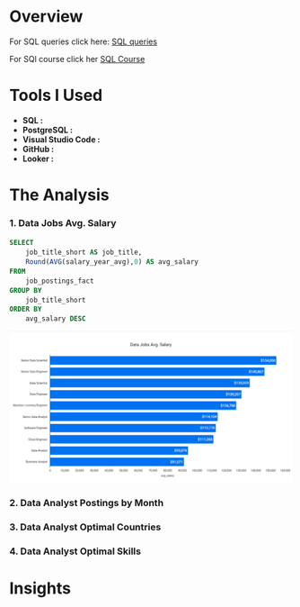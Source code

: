 # Overview

For SQL queries click here: [SQL queries](/Analysis/)

For SQl course click her [SQL Course](https://lukebarousse.com/sql)


# Tools I Used

- **SQL :**
- **PostgreSQL :**
- **Visual Studio Code :**
- **GitHub :**
- **Looker :**

# The Analysis

### 1. Data Jobs Avg. Salary

```sql
SELECT 
    job_title_short AS job_title,
    Round(AVG(salary_year_avg),0) AS avg_salary
FROM 
    job_postings_fact
GROUP BY 
    job_title_short
ORDER BY 
    avg_salary DESC
```


![](Images\1_Data_Jobs_Avg_Salary.png)

### 2. Data Analyst Postings by Month
### 3. Data Analyst Optimal Countries
### 4. Data Analyst Optimal Skills


# Insights
